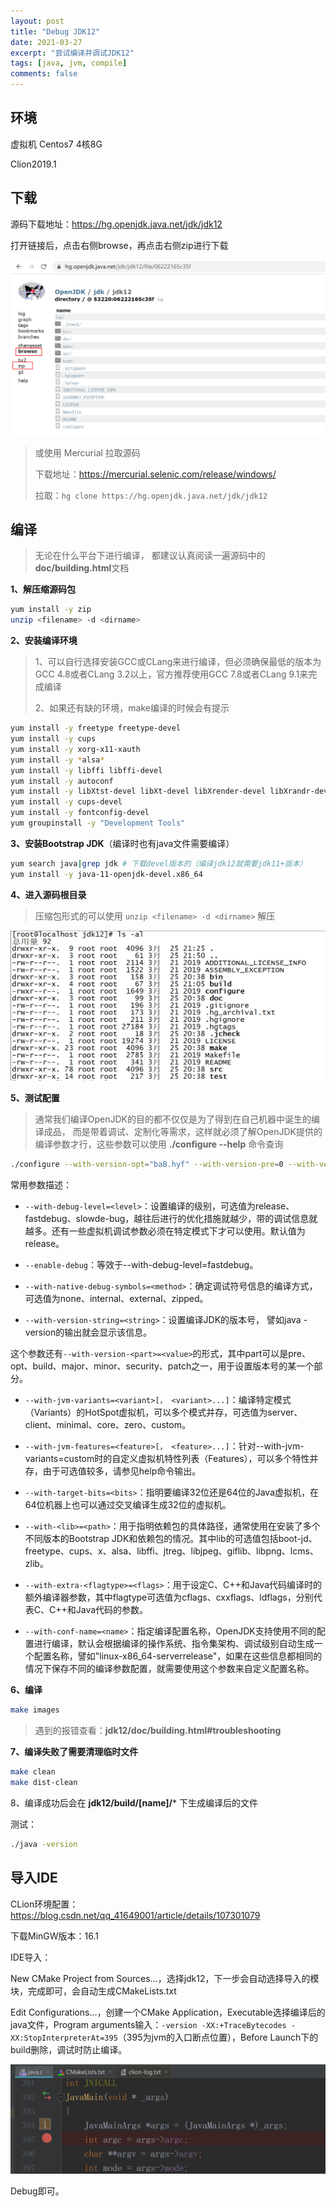 ```yaml
---
layout: post
title: "Debug JDK12"
date: 2021-03-27
excerpt: "尝试编译并调试JDK12"
tags: [java, jvm, compile]
comments: false
---
```






## 环境

虚拟机 Centos7 4核8G

Clion2019.1





## 下载

源码下载地址：https://hg.openjdk.java.net/jdk/jdk12

打开链接后，点击右侧browse，再点击右侧zip进行下载

![download](../images/2021/03/27/001.png)



> 或使用 Mercurial 拉取源码
>
> 下载地址：https://mercurial.selenic.com/release/windows/
>
> 拉取：`hg clone https://hg.openjdk.java.net/jdk/jdk12`









## 编译

> 无论在什么平台下进行编译， 都建议认真阅读一遍源码中的**doc/building.html**文档

**1、解压缩源码包**

```bash
yum install -y zip
unzip <filename> -d <dirname>
```



**2、安装编译环境**

> 1、可以自行选择安装GCC或CLang来进行编译，但必须确保最低的版本为GCC 4.8或者CLang 3.2以上，官方推荐使用GCC 7.8或者CLang 9.1来完成编译
>
> 2、如果还有缺的环境，make编译的时候会有提示

```bash
yum install -y freetype freetype-devel
yum install -y cups
yum install -y xorg-x11-xauth
yum install -y *alsa*
yum install -y libffi libffi-devel
yum install -y autoconf
yum install -y libXtst-devel libXt-devel libXrender-devel libXrandr-devel libXi-devel
yum install -y cups-devel
yum install -y fontconfig-devel
yum groupinstall -y "Development Tools"
```



**3、安装Bootstrap JDK**（编译时也有java文件需要编译）

```bash
yum search java|grep jdk # 下载devel版本的（编译jdk12就需要jdk11+版本）
yum install -y java-11-openjdk-devel.x86_64
```



**4、进入源码根目录**

> 压缩包形式的可以使用 `unzip <filename> -d <dirname>` 解压

![jdk_root](../images/2021/03/27/002.png)



**5、测试配置**

> 通常我们编译OpenJDK的目的都不仅仅是为了得到在自己机器中诞生的编译成品， 而是带着调试、定制化等需求，这样就必须了解OpenJDK提供的编译参数才行，这些参数可以使用 **./configure --help** 命令查询

```bash
./configure --with-version-opt="baB.hyf" --with-version-pre=0 --with-version-build=88
```

常用参数描述：

- `--with-debug-level=<level>`：设置编译的级别，可选值为release、fastdebug、slowde-bug，越往后进行的优化措施就越少，带的调试信息就越多。还有一些虚拟机调试参数必须在特定模式下才可以使用。默认值为release。

- `--enable-debug`：等效于--with-debug-level=fastdebug。

- `--with-native-debug-symbols=<method>`：确定调试符号信息的编译方式，可选值为none、internal、external、zipped。

- `--with-version-string=<string>`：设置编译JDK的版本号， 譬如java -version的输出就会显示该信息。

这个参数还有`--with-version-<part>=<value>`的形式，其中part可以是pre、opt、build、major、minor、security、patch之一，用于设置版本号的某一个部分。

- `--with-jvm-variants=<variant>[， <variant>...]`：编译特定模式（Variants）的HotSpot虚拟机，可以多个模式并存，可选值为server、client、minimal、core、zero、custom。

- `--with-jvm-features=<feature>[， <feature>...]`：针对--with-jvm-variants=custom时的自定义虚拟机特性列表（Features），可以多个特性并存，由于可选值较多，请参见help命令输出。

- `--with-target-bits=<bits>`：指明要编译32位还是64位的Java虚拟机，在64位机器上也可以通过交叉编译生成32位的虚拟机。

- `--with-<lib>=<path>`：用于指明依赖包的具体路径，通常使用在安装了多个不同版本的Bootstrap JDK和依赖包的情况。其中lib的可选值包括boot-jd、freetype、cups、x、alsa、libffi、jtreg、libjpeg、giflib、libpng、lcms、zlib。

- `--with-extra-<flagtype>=<flags>`：用于设定C、C++和Java代码编译时的额外编译器参数，其中flagtype可选值为cflags、cxxflags、ldflags，分别代表C、C++和Java代码的参数。

- `--with-conf-name=<name>`：指定编译配置名称，OpenJDK支持使用不同的配置进行编译，默认会根据编译的操作系统、指令集架构、调试级别自动生成一个配置名称，譬如"linux-x86_64-serverrelease"，如果在这些信息都相同的情况下保存不同的编译参数配置，就需要使用这个参数来自定义配置名称。





**6、编译**

```bash
make images
```

> 遇到的报错查看：**jdk12/doc/building.html#troubleshooting**



**7、编译失败了需要清理临时文件**

```bash
make clean
make dist-clean
```



8、编译成功后会在 **jdk12/build/[name]/*** 下生成编译后的文件

测试：

```bash
./java -version
```





## 导入IDE

CLion环境配置：https://blog.csdn.net/qq_41649001/article/details/107301079

下载MinGW版本：16.1

IDE导入：

New CMake Project from Sources...，选择jdk12，下一步会自动选择导入的模块，完成即可，会自动生成CMakeLists.txt

Edit Configurations...，创建一个CMake Application，Executable选择编译后的java文件，Program arguments输入：`-version -XX:+TraceBytecodes -XX:StopInterpreterAt=395`（395为jvm的入口断点位置），Before Launch下的build删除，调试时防止编译。

![debug](../images/2021/03/27/003.png)



Debug即可。







